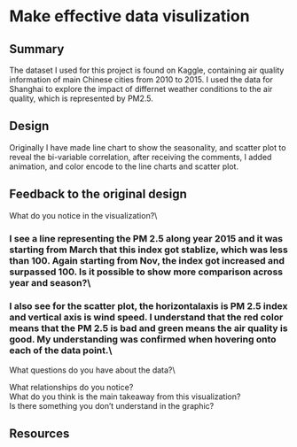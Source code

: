 # Make effective data visulization
## Summary

The dataset I used for this project is found on Kaggle, containing air quality information of main Chinese cities from 2010 to 2015. I used the data for Shanghai to explore the impact of differnet weather conditions to the air quality, which is represented by PM2.5.

## Design

Originally I have made line chart to show the seasonality, and scatter plot to reveal the bi-variable correlation, after receiving the comments, I added animation, and color encode to the line charts and scatter plot.

## Feedback to the original design
What do you notice in the visualization?\
### I see a line representing the PM 2.5 along year 2015 and it was starting from March that this index got stablize, which was less than 100. Again starting from Nov, the index got increased and surpassed 100. Is it possible to show more comparison across year and season?\
### I also see for the scatter plot, the horizontalaxis is PM 2.5 index and vertical axis is wind speed. I understand that the red color means that the PM 2.5 is bad and green means the air quality is good. My understanding was confirmed when hovering onto each of the data point.\

What questions do you have about the data?\


What relationships do you notice?\
What do you think is the main takeaway from this visualization?\
Is there something you don’t understand in the graphic?

## Resources
